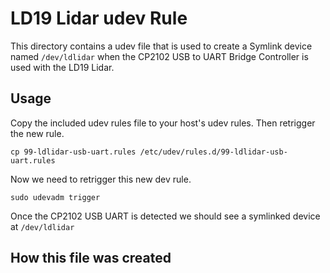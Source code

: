# LD19 Lidar udev Rule

This directory contains a udev file that is used to create a Symlink device named `/dev/ldlidar` when the CP2102 USB to UART Bridge Controller
is used with the LD19 Lidar.

## Usage

Copy the included udev rules file to your host's udev rules. Then retrigger the new rule.

```
cp 99-ldlidar-usb-uart.rules /etc/udev/rules.d/99-ldlidar-usb-uart.rules
```

Now we need to retrigger this new dev rule.

```
sudo udevadm trigger
```

Once the CP2102 USB UART is detected we should see a symlinked device at `/dev/ldlidar`

## How this file was created

